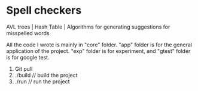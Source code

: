 # Spell checkers
AVL trees | Hash Table | Algorithms for generating suggestions for misspelled words

All the code I wrote is mainly in "core" folder. "app" folder is for the general application of the project. "exp" folder is for experiment, and "gtest" folder is for google test.

1. Git pull
2. ./build  // build the project
3. ./run  // run the project
